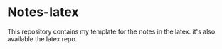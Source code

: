 # Notes-latex
This repository contains my template for the notes in the latex. it's also available the latex repo.
